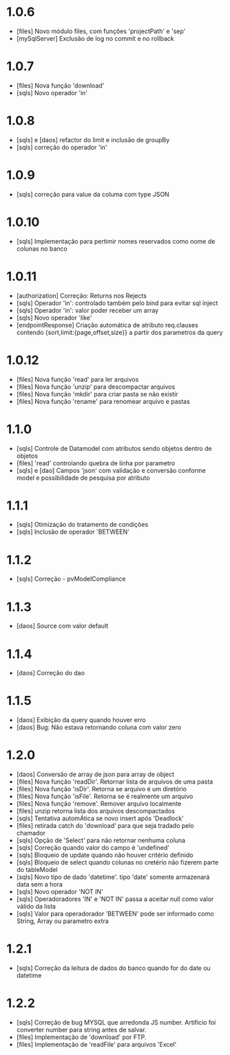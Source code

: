 # 1.0.6

-   [files] Novo módulo files, com funções 'projectPath' e 'sep'
-   [mySqlServer] Exclusão de log no commit e no rollback

# 1.0.7

-   [files] Nova função 'download'
-   [sqls] Novo operador 'in'

# 1.0.8

-   [sqls] e [daos] refactor do limit e inclusão de groupBy
-   [sqls] correção do operador 'in'

# 1.0.9

-   [sqls] correção para value da columa com type JSON

# 1.0.10

-   [sqls] Implementação para pertimir nomes reservados como nome de colunas no banco

# 1.0.11

-   [authorization] Correção: Returns nos Rejects
-   [sqls] Operador 'in': controlado também pelo bind para evitar sql inject
-   [sqls] Operador 'in': valor poder receber um array
-   [sqls] Novo operador 'like'
-   [endpointResponse] Criação automática de atributo req.clauses contendo {sort,limit:{page,offset,size}} a partir dos parametros da query

# 1.0.12

-   [files] Nova função 'read' para ler arquivos
-   [files] Nova função 'unzip' para descompactar arquivos
-   [files] Nova função 'mkdir' para criar pasta se não existir
-   [files] Nova função 'rename' para renomear arquivo e pastas

# 1.1.0

-   [sqls] Controle de Datamodel com atributos sendo objetos dentro de objetos
-   [files] 'read' controlando quebra de linha por parametro
-   [sqls] e [dao] Campos 'json' com validação e conversão conforme model e possibilidade de pesquisa por atributo

# 1.1.1

-   [sqls] Otimização do tratamento de condições
-   [sqls] Inclusão de operador 'BETWEEN'

# 1.1.2

-   [sqls] Correção - pvModelCompliance

# 1.1.3

-   [daos] Source com valor default

# 1.1.4

-   [daos] Correção do dao

# 1.1.5

-   [daos] Exibição da query quando houver erro
-   [daos] Bug: Não estava retornando coluna com valor zero

# 1.2.0

-   [daos] Conversão de array de json para array de object
-   [files] Nova função 'readDir'. Retornar lista de arquivos de uma pasta
-   [files] Nova função 'isDir'. Retorna se arquivo é um diretório
-   [files] Nova função 'isFile'. Retorna se é realmente um arquivo
-   [files] Nova função 'remove'. Remover arquivo localmente
-   [files] unzip retorna lista dos arquivos descompactados
-   [sqls] Tentativa automÁtica se novo insert após 'Deadlock'
-   [files] retirada catch do 'download' para que seja tradado pelo chamador
-   [sqls] Opção de 'Select' para não retornar nenhuma coluna
-   [sqls] Correção quando valor do campo é 'undefined'
-   [sqls] Bloqueio de update quando não houver critério definido
-   [sqls] Bloqueio de select quando colunas no cretério não fizerem parte do tableModel
-   [sqls] Novo tipo de dado 'datetime'. tipo 'date' somente armazenará data sem a hora
-   [sqls] Novo operador 'NOT IN'
-   [sqls] Operadoradores 'IN' e 'NOT IN' passa a aceitar null como valor válido da lista
-   [sqls] Valor para operadorador 'BETWEEN' pode ser informado como String, Array ou parametro extra

# 1.2.1

-   [sqls] Correção da leitura de dados do banco quando for do date ou datetime

# 1.2.2

-   [sqls] Correção de bug MYSQL que arredonda JS number. Artifício foi converter number para string antes de salvar.
-   [files] Implementação de 'download' por FTP.
-   [files] Implementação de 'readFile' para arquivos 'Excel'
